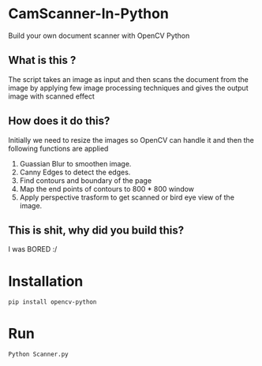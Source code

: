 # CamScanner-In-Python
Build your own document scanner with OpenCV Python

## What is this ?
The script takes an image as input and then scans the document from the image by applying few image processing techniques and gives the output image with scanned effect

## How does it do this?
Initially we need to resize the images so OpenCV can handle it and then the following functions are applied
1) Guassian Blur to smoothen image.
2) Canny Edges to detect the edges.
3) Find contours and boundary of the page
4) Map the end points of contours to 800 * 800 window
5) Apply perspective trasform to get scanned or bird eye view of the image.

## This is shit, why did you build this?
I was BORED :/

# Installation
```
pip install opencv-python
```

# Run
```
Python Scanner.py
```
